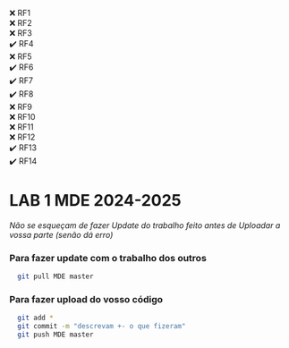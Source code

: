 ❌ RF1  
❌ RF2  
❌ RF3  
✔️ RF4  
❌ RF5  
✔️ RF6  
✔️ RF7  
✔️ RF8  
❌ RF9  
❌ RF10  
❌ RF11  
❌ RF12  
✔️ RF13  
✔️ RF14  


# LAB 1 MDE 2024-2025
*Não se esqueçam de fazer Update do trabalho feito antes de Uploadar a vossa parte (senão dá erro)*
### Para fazer update com o trabalho dos outros

```bash
  git pull MDE master
```

### Para fazer upload do vosso código

```bash
  git add *
  git commit -m "descrevam +- o que fizeram"
  git push MDE master
```

